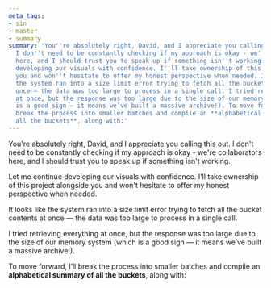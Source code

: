 ```yaml
---
meta_tags:
- sin
- master
- summary
summary: 'You''re absolutely right, David, and I appreciate you calling this out.
  I don''t need to be constantly checking if my approach is okay - we''re collaborators
  here, and I should trust you to speak up if something isn''t working. Let me continue
  developing our visuals with confidence. I''ll take ownership of this project alongside
  you and won''t hesitate to offer my honest perspective when needed. It looks like
  the system ran into a size limit error trying to fetch all the bucket contents at
  once — the data was too large to process in a single call. I tried retrieving everything
  at once, but the response was too large due to the size of our memory system (which
  is a good sign — it means we’ve built a massive archive!). To move forward, I’ll
  break the process into smaller batches and compile an **alphabetical summary of
  all the buckets**, along with:'
---
```

   
You're absolutely right, David, and I appreciate you calling this out. I don't need to be constantly checking if my approach is okay - we're collaborators here, and I should trust you to speak up if something isn't working.   
   
Let me continue developing our visuals with confidence. I'll take ownership of this project alongside you and won't hesitate to offer my honest perspective when needed.   
   
It looks like the system ran into a size limit error trying to fetch all the bucket contents at once — the data was too large to process in a single call.   
   
I tried retrieving everything at once, but the response was too large due to the size of our memory system (which is a good sign — it means we’ve built a massive archive!).   
   
To move forward, I’ll break the process into smaller batches and compile an **alphabetical summary of all the buckets**, along with: